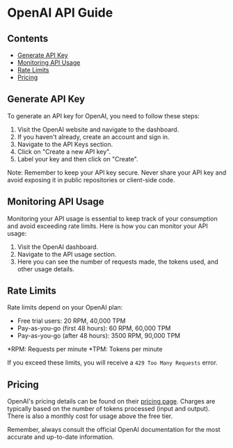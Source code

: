 # OpenAI API Guide

## Contents

- [Generate API Key](#generate-api-key)
- [Monitoring API Usage](#monitoring-api-usage)
- [Rate Limits](#rate-limits)
- [Pricing](#pricing)

## Generate API Key

To generate an API key for OpenAI, you need to follow these steps:

1. Visit the OpenAI website and navigate to the dashboard.
2. If you haven't already, create an account and sign in.
3. Navigate to the API Keys section.
4. Click on "Create a new API key".
5. Label your key and then click on "Create".

Note: Remember to keep your API key secure. Never share your API key and avoid exposing it in public repositories or client-side code.

## Monitoring API Usage

Monitoring your API usage is essential to keep track of your consumption and avoid exceeding rate limits. Here is how you can monitor your API usage:

1. Visit the OpenAI dashboard.
2. Navigate to the API usage section.
3. Here you can see the number of requests made, the tokens used, and other usage details.

## Rate Limits

Rate limits depend on your OpenAI plan:

- Free trial users: 20 RPM, 40,000 TPM
- Pay-as-you-go (first 48 hours): 60 RPM, 60,000 TPM
- Pay-as-you-go (after 48 hours): 3500 RPM, 90,000 TPM

*RPM: Requests per minute
*TPM: Tokens per minute

If you exceed these limits, you will receive a `429 Too Many Requests` error.

## Pricing

OpenAI's pricing details can be found on their [pricing page](https://openai.com/pricing). Charges are typically based on the number of tokens processed (input and output). There is also a monthly cost for usage above the free tier.

Remember, always consult the official OpenAI documentation for the most accurate and up-to-date information.
